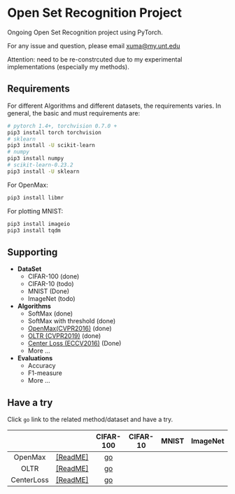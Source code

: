 # Open Set Recognition Project

Ongoing Open Set Recognition project using PyTorch.

For any issue and question, please email [xuma@my.unt.edu](mailto:xuma@my.unt.edu)

Attention: need to be re-constrcuted due to my experimental implementations (especially my methods).

## Requirements
For different Algorithms and different datasets, the requirements varies. In general, the basic and must requirements are:
```bash
# pytorch 1.4+, torchvision 0.7.0 +
pip3 install torch torchvision
# sklearn
pip3 install -U scikit-learn
# numpy
pip3 install numpy
# scikit-learn-0.23.2
pip3 install -U sklearn
```

For OpenMax:
```bash
pip3 install libmr
```

For plotting MNIST:
```bash
pip3 install imageio
pip3 install tqdm
```


## Supporting
* __DataSet__
  * CIFAR-100 (done)
  * CIFAR-10 (todo)
  * MNIST (Done)
  * ImageNet (todo)
* __Algorithms__
  * SoftMax (done)
  * SoftMax with threshold (done)
  * [OpenMax(CVPR2016)](https://www.cv-foundation.org/openaccess/content_cvpr_2016/papers/Bendale_Towards_Open_Set_CVPR_2016_paper.pdf) (done)
  * [OLTR (CVPR2019)](https://openaccess.thecvf.com/content_CVPR_2019/papers/Liu_Large-Scale_Long-Tailed_Recognition_in_an_Open_World_CVPR_2019_paper.pdf) (done)
  * [Center Loss (ECCV2016)](https://ydwen.github.io/papers/WenECCV16.pdf) (Done)
  * More ...
* __Evaluations__
  * Accuracy
  * F1-measure
  * More ...

## Have a try
Click `go` link to the related method/dataset and have a try.

|         |  | CIFAR-100 | CIFAR-10 | MNIST | ImageNet |
|:-------:|:------:|:---------:|:--------:|:-----:|:--------:|
| OpenMax |[[ReadME]](https://github.com/13952522076/Open-Set-Recognition/tree/master/OSR/OpenMax) |[go](https://github.com/13952522076/Open-Set-Recognition/blob/master/OSR/OpenMax/cifar100.py)|          |       |          |
| OLTR    |   [[ReadME]](https://github.com/13952522076/Open-Set-Recognition/tree/master/OSR/OLTR)     |  [go](https://github.com/13952522076/Open-Set-Recognition/blob/master/OSR/OLTR/cifar100.py)         |          |       |          |
| CenterLoss |   [[ReadME]](https://github.com/13952522076/Open-Set-Recognition/tree/master/OSR/CenterLoss)     |  [go](https://github.com/13952522076/Open-Set-Recognition/blob/master/OSR/CenterLoss/cifar100.py)         |          |       |          |
 
